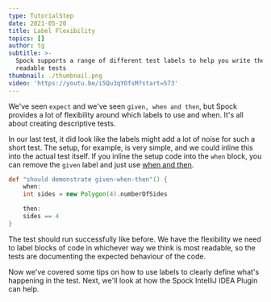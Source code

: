 ```yaml
---
type: TutorialStep
date: 2021-05-20
title: Label Flexibility
topics: []
author: tg
subtitle: >-
  Spock supports a range of different test labels to help you write the most
  readable tests
thumbnail: ./thumbnail.png
video: 'https://youtu.be/i5Qu3qYOfsM?start=573'
---
```

We've seen `expect` and we've seen `given, when and then`, but Spock provides a lot of flexibility around which labels to use and when. It's all about creating descriptive tests.

In our last test, it did look like the labels might add a lot of noise for such a short test. The setup, for example, is very simple, and we could inline this into the actual test itself. If you inline the setup code into the `when` block, you can remove the `given` label and just use [when and then](http://spockframework.org/spock/docs/2.0/all_in_one.html#_when_and_then_blocks).

```groovy
def "should demonstrate given-when-then"() {
    when:
    int sides = new Polygon(4).numberOfSides

    then:
    sides == 4
}
```

The test should run successfully like before. We have the flexibility we need to label blocks of code in whichever way we think is most readable, so the tests are documenting the expected behaviour of the code.

Now we've covered some tips on how to use labels to clearly define what's happening in the test. Next, we'll look at how the Spock IntelliJ IDEA Plugin can help.
